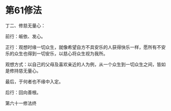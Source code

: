 # 第61修法

丁二、修慈无量心：

前行：皈依、发心。

正行：观想时缘一切众生，就像希望自方不具安乐的人获得快乐一样，愿所有不安乐的众生也得到一切安乐，以慈心将众生视为我所。

观想方式：以自己的父母及喜欢亲近的人为例，从一个众生到一切众生之间，皆如是修持慈无量心。

最后，于何者也不缘中入定。

后行：回向善根。

第六十一修法终

